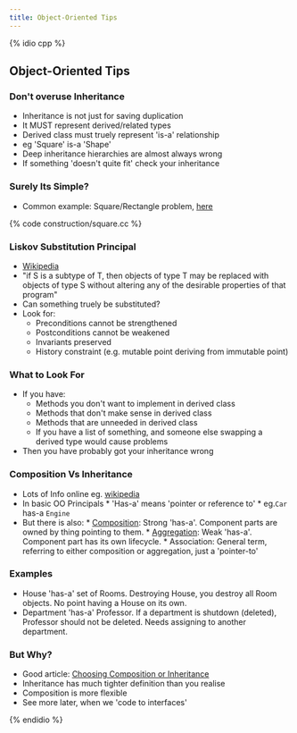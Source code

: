 ```yaml
---
title: Object-Oriented Tips
---
```


{% idio cpp %}

## Object-Oriented Tips

### Don't overuse Inheritance

* Inheritance is not just for saving duplication
* It MUST represent derived/related types
* Derived class must truely represent 'is-a' relationship
* eg 'Square' is-a 'Shape'
* Deep inheritance hierarchies are almost always wrong
* If something 'doesn't quite fit' check your inheritance


### Surely Its Simple?

* Common example: Square/Rectangle problem, [here](http://www.oodesign.com/liskov-s-substitution-principle.html)

{% code construction/square.cc %}


### Liskov Substitution Principal

* [Wikipedia](https://en.wikipedia.org/wiki/Liskov_substitution_principle)
* "if S is a subtype of T, then objects of type T may be replaced with objects of type S without altering any of the desirable properties of that program"
* Can something truely be substituted?
* Look for:
    * Preconditions cannot be strengthened
    * Postconditions cannot be weakened
    * Invariants preserved
    * History constraint (e.g. mutable point deriving from immutable point)


### What to Look For

* If you have:
    * Methods you don't want to implement in derived class
    * Methods that don't make sense in derived class
    * Methods that are unneeded in derived class
    * If you have a list of something, and someone else swapping a derived type would cause problems
* Then you have probably got your inheritance wrong


### Composition Vs Inheritance

* Lots of Info online eg. [wikipedia](https://en.wikipedia.org/wiki/Composition_over_inheritance)
* In basic OO Principals
      * 'Has-a' means 'pointer or reference to'
      * eg.`Car` has-a `Engine`
* But there is also:
      * [Composition](https://en.wikipedia.org/wiki/Object_composition#Aggregation): Strong 'has-a'. Component parts are owned by thing pointing to them.
      * [Aggregation](https://en.wikipedia.org/wiki/Object_composition#Aggregation): Weak 'has-a'. Component part has its own lifecycle.
      * Association: General term, referring to either composition or aggregation, just a 'pointer-to'

 
### Examples

* House 'has-a' set of Rooms. Destroying House, you destroy all Room objects. No point having a House on its own.
* Department 'has-a' Professor. If a department is shutdown (deleted), Professor should not be deleted. Needs assigning to another department.


### But Why?

* Good article: [Choosing Composition or Inheritance](https://www.thoughtworks.com/insights/blog/composition-vs-inheritance-how-choose)
* Inheritance has much tighter definition than you realise
* Composition is more flexible 
* See more later, when we 'code to interfaces'

{% endidio %}
